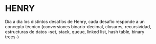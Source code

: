 # HENRY
Día a día los distintos desafíos de Henry, cada desafio responde a un concepto técnico (conversiones binario-decimal, closures, recursividad, estructuras de datos -set, stack, queue, linked list, hash table, binary trees-)
